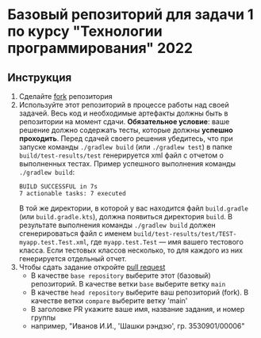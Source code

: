 # Базовый репозиторий для задачи 1 по курсу "Технологии программирования" 2022

## Инструкция
1. Сделайте [fork](https://docs.github.com/en/get-started/quickstart/fork-a-repo) репозитория
2. Используйте этот репозиторий в процессе работы над своей задачей. Весь код и необходимые артефакты
должны быть в репозитории на момент сдачи. **Обязательное условие**: ваше решение должно содержать тесты,
которые должны **успешно проходить**. Перед сдачей своего решения убедитесь, что
   при запуске команды `./gradlew build` (или `./gradlew test`) в папке `build/test-results/test` генерируется xml файл
   с отчетом о выполненных тестах. Пример успешного выполнения команды `./gradlew build`:
   ```shell
   BUILD SUCCESSFUL in 7s
   7 actionable tasks: 7 executed
   ```
   В той же директории, в которой у вас находится файл `build.gradle` (или `build.gradle.kts`), должна появиться директория `build`.
   В результате выполнения команды `./gradlew build` должен сгенерироваться файл с именем `build/test-results/test/TEST-myapp.test.Test.xml`,
   где `myapp.test.Test` &mdash; имя вашего тестового класса. Если тестовых классов несколько, то для каждого из них генерируется отдельный отчет.
3. Чтобы сдать задание откройте [pull request](https://docs.github.com/en/pull-requests/collaborating-with-pull-requests/proposing-changes-to-your-work-with-pull-requests/creating-a-pull-request-from-a-fork)
    * В качестве `base repository` выберите этот (базовый) репозиторий. В качестве ветки `base` выберите ветку `main`
    * В качестве `head repository` выберите ваш репозиторий (fork). В качестве ветки `compare` выберите ветку 'main'
    * В заголовке PR укажите ваше имя, название задания, и номер группы
    * например, "Иванов И.И., 'Шашки рэндзю', гр. 3530901/00006"
